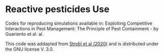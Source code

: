 # Reactive pesticides Use

Codes for reproducing simulations available in: Exploiting Competitive Interactions in Pest Management: The Principle of Pest Containment - by Guariento et al. al.

This code was addapted from [Strobl et al (2020)](https://github.com/MathOnco/AT_costOfResistance_LVModel) and is distributed under the GNU license V. 3.0.
